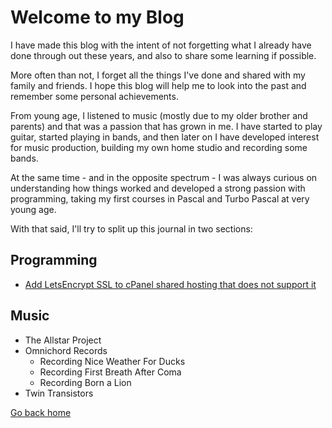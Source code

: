 # Welcome to my Blog

I have made this blog with the intent of not forgetting what I already have done through out these years, and also to share some learning if possible.

More often than not, I forget all the things I've done and shared with my family and friends. I hope this blog will help me to look into the past and remember some personal achievements.

From young age, I listened to music (mostly due to my older brother and parents) and that was a passion that has grown in me. I have started to play guitar, started playing in bands, and then later on I have developed interest for music production, building my own home studio and recording some bands.

At the same time - and in the opposite spectrum - I was always curious on understanding how things worked and developed a strong passion with programming, taking my first courses in Pascal and Turbo Pascal at very young age.

With that said, I'll try to split up this journal in two sections:

## Programming
- [Add LetsEncrypt SSL to cPanel shared hosting that does not support it](./letsencrypt-ssl-cpanel.mdx)

## Music
- The Allstar Project
- Omnichord Records
    - Recording Nice Weather For Ducks
    - Recording First Breath After Coma
    - Recording Born a Lion
- Twin Transistors

[Go back home](../index.mdx)